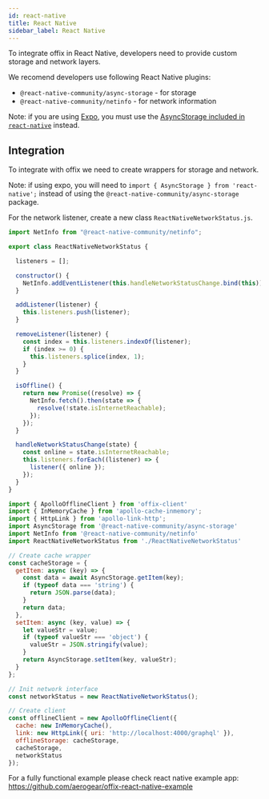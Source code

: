 ```yaml
---
id: react-native
title: React Native
sidebar_label: React Native
---
```


To integrate offix in React Native, developers need to provide custom storage and network layers.

We recomend developers use following React Native plugins:

- `@react-native-community/async-storage` - for storage
- `@react-native-community/netinfo` - for network information

Note: if you are using [Expo](https://expo.io/), you must use the [AsyncStorage included in `react-native`](https://facebook.github.io/react-native/docs/asyncstorage) instead.

## Integration

To integrate with offix we need to create wrappers for storage and network.

Note: if using expo, you will need to `import { AsyncStorage } from 'react-native';` instead of using the `@react-native-community/async-storage` package.

For the network listener, create a new class `ReactNativeNetworkStatus.js`.

```js
import NetInfo from "@react-native-community/netinfo";

export class ReactNativeNetworkStatus {

  listeners = [];

  constructor() {
    NetInfo.addEventListener(this.handleNetworkStatusChange.bind(this));
  }

  addListener(listener) {
    this.listeners.push(listener);
  }

  removeListener(listener) {
    const index = this.listeners.indexOf(listener);
    if (index >= 0) {
      this.listeners.splice(index, 1);
    }
  }

  isOffline() {
    return new Promise((resolve) => {
      NetInfo.fetch().then(state => {
        resolve(!state.isInternetReachable);
      });
    });
  }

  handleNetworkStatusChange(state) {
    const online = state.isInternetReachable;
    this.listeners.forEach((listener) => {
      listener({ online });
    });
  }
}
```

```js
import { ApolloOfflineClient } from 'offix-client'
import { InMemoryCache } from 'apollo-cache-inmemory';
import { HttpLink } from 'apollo-link-http';
import AsyncStorage from '@react-native-community/async-storage'
import NetInfo from '@react-native-community/netinfo'
import ReactNativeNetworkStatus from './ReactNativeNetworkStatus'

// Create cache wrapper
const cacheStorage = {
  getItem: async (key) => {
    const data = await AsyncStorage.getItem(key);
    if (typeof data === 'string') {
      return JSON.parse(data);
    }
    return data;
  },
  setItem: async (key, value) => {
    let valueStr = value;
    if (typeof valueStr === 'object') {
      valueStr = JSON.stringify(value);
    }
    return AsyncStorage.setItem(key, valueStr);
  }
};

// Init network interface
const networkStatus = new ReactNativeNetworkStatus();

// Create client
const offlineClient = new ApolloOfflineClient({
  cache: new InMemoryCache(),
  link: new HttpLink({ uri: 'http://localhost:4000/graphql' }),
  offlineStorage: cacheStorage,
  cacheStorage,
  networkStatus
});
```

For a fully functional example please check react native example app:
https://github.com/aerogear/offix-react-native-example
